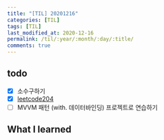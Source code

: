 ```yaml
---
title: "[TIL] 20201216"
categories: [TIL]
tags: [TIL]
last_modified_at: 2020-12-16
permalink: /til/:year/:month/:day/:title/
comments: true
---
```

## todo
- [X] 소수구하기
- [X] [leetcode204](https://leetcode.com/problems/count-primes/)
- [ ] MVVM 패턴 (with. 데이터바인딩) 프로젝트로 연습하기

## What I learned